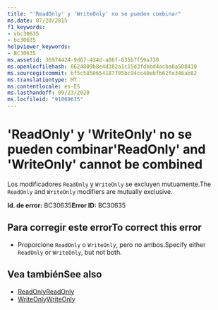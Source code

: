 ```yaml
---
title: "'ReadOnly' y 'WriteOnly' no se pueden combinar"
ms.date: 07/20/2015
f1_keywords:
- vbc30635
- bc30635
helpviewer_keywords:
- BC30635
ms.assetid: 36974424-9d67-434d-a86f-635b7f59a730
ms.openlocfilehash: 6624809b8e4d382a1c15d3fdbbd4acba0a508410
ms.sourcegitcommit: bf5c5850654187705bc94cc40ebfb62fe346ab02
ms.translationtype: MT
ms.contentlocale: es-ES
ms.lasthandoff: 09/23/2020
ms.locfileid: "91069615"
---
```

# <a name="readonly-and-writeonly-cannot-be-combined"></a><span data-ttu-id="48d3c-102">'ReadOnly' y 'WriteOnly' no se pueden combinar</span><span class="sxs-lookup"><span data-stu-id="48d3c-102">'ReadOnly' and 'WriteOnly' cannot be combined</span></span>

<span data-ttu-id="48d3c-103">Los modificadores `ReadOnly` y `WriteOnly` se excluyen mutuamente.</span><span class="sxs-lookup"><span data-stu-id="48d3c-103">The `ReadOnly` and `WriteOnly` modifiers are mutually exclusive.</span></span>  
  
 <span data-ttu-id="48d3c-104">**Id. de error:** BC30635</span><span class="sxs-lookup"><span data-stu-id="48d3c-104">**Error ID:** BC30635</span></span>  
  
## <a name="to-correct-this-error"></a><span data-ttu-id="48d3c-105">Para corregir este error</span><span class="sxs-lookup"><span data-stu-id="48d3c-105">To correct this error</span></span>  
  
- <span data-ttu-id="48d3c-106">Proporcione `ReadOnly` o `WriteOnly`, pero no ambos.</span><span class="sxs-lookup"><span data-stu-id="48d3c-106">Specify either `ReadOnly` or `WriteOnly`, but not both.</span></span>  
  
## <a name="see-also"></a><span data-ttu-id="48d3c-107">Vea también</span><span class="sxs-lookup"><span data-stu-id="48d3c-107">See also</span></span>

- [<span data-ttu-id="48d3c-108">ReadOnly</span><span class="sxs-lookup"><span data-stu-id="48d3c-108">ReadOnly</span></span>](../language-reference/modifiers/readonly.md)
- [<span data-ttu-id="48d3c-109">WriteOnly</span><span class="sxs-lookup"><span data-stu-id="48d3c-109">WriteOnly</span></span>](../language-reference/modifiers/writeonly.md)
